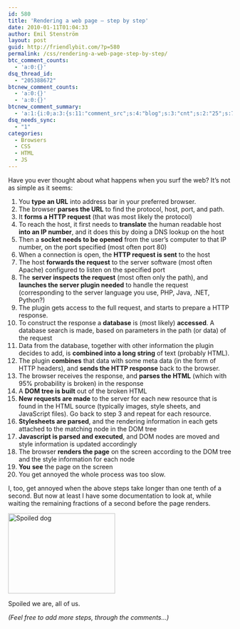 ```yaml
---
id: 580
title: 'Rendering a web page – step by step'
date: 2010-01-11T01:04:33
author: Emil Stenström
layout: post
guid: http://friendlybit.com/?p=580
permalink: /css/rendering-a-web-page-step-by-step/
btc_comment_counts:
  - 'a:0:{}'
dsq_thread_id:
  - "205388672"
btcnew_comment_counts:
  - 'a:0:{}'
  - 'a:0:{}'
btcnew_comment_summary:
  - 'a:1:{i:0;a:3:{s:11:"comment_src";s:4:"blog";s:3:"cnt";s:2:"25";s:7:"enabled";s:1:"0";}}'
dsq_needs_sync:
  - "1"
categories:
  - Browsers
  - CSS
  - HTML
  - JS
---
```

Have you ever thought about what happens when you surf the web? It&#8217;s not as simple as it seems:

  1. You **type an URL** into address bar in your preferred browser.
  2. The browser **parses the URL** to find the protocol, host, port, and path.
  3. It **forms a HTTP request** (that was most likely the protocol)
  4. To reach the host, it first needs to **translate** the human readable host **into an IP number**, and it does this by doing a DNS lookup on the host
  5. Then a **socket needs to be opened** from the user&#8217;s computer to that IP number, on the port specified (most often port 80)
  6. When a connection is open, the **HTTP request is sent** to the host
  7. The host **forwards the request** to the server software (most often Apache) configured to listen on the specified port
  8. The **server inspects the request** (most often only the path), and **launches the server plugin needed** to handle the request (corresponding to the server language you use, PHP, Java, .NET, Python?)
  9. The plugin gets access to the full request, and starts to prepare a HTTP response.
 10. To construct the response a **database** is (most likely) **accessed**. A database search is made, based on parameters in the path (or data) of the request
 11. Data from the database, together with other information the plugin decides to add, is **combined into a long string** of text (probably HTML).
 12. The plugin **combines** that data with some meta data (in the form of HTTP headers), and **sends the HTTP response** back to the browser.
 13. The browser receives the response, and **parses the HTML** (which with 95% probability is broken) in the response
 14. A **DOM tree is built** out of the broken HTML
 15. **New requests are made** to the server for each new resource that is found in the HTML source (typically images, style sheets, and JavaScript files). Go back to step 3 and repeat for each resource.
 16. **Stylesheets are parsed**, and the rendering information in each gets attached to the matching node in the DOM tree
 17. **Javascript is parsed and executed**, and DOM nodes are moved and style information is updated accordingly
 18. The browser **renders the page** on the screen according to the DOM tree and the style information for each node
 19. **You** **see** the page on the screen
 20. You get annoyed the whole process was too slow.

I, too, get annoyed when the above steps take longer than one tenth of a second. But now at least I have some documentation to look at, while waiting the remaining fractions of a second before the page renders.

[<img class="alignnone" title="Spoiled dog - by amboo213 on Flickr" src="http://farm1.static.flickr.com/45/115034446_8bf43c2273_m.jpg" alt="Spoiled dog" width="240" height="180" />](http://www.flickr.com/photos/amboo213/115034446/sizes/s/)

Spoiled we are, all of us.

_(Feel free to add more steps, through the comments&#8230;)_
